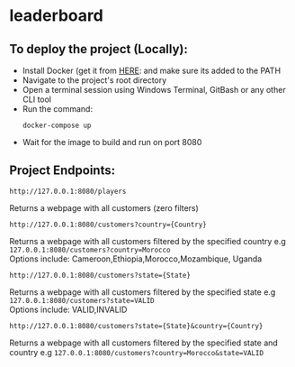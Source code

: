 # leaderboard


## To deploy the project (Locally):<br>
 - Install Docker (get it from [HERE](https://docs.docker.com/get-docker/):  and make sure its added to the PATH
 - Navigate to the project's root directory
 - Open a terminal session using Windows Terminal, GitBash or any other CLI tool 
 - Run the command:<br>
   ```
   docker-compose up
   ``` 
 - Wait for the image to build and run on port 8080

## Project Endpoints:<br>
  ```
 http://127.0.0.1:8080/players
 ```
   Returns a webpage with all customers (zero filters)
  ```
  http://127.0.0.1:8080/customers?country={Country}
   ```
   Returns a webpage with all customers filtered by the specified country e.g ```127.0.0.1:8080/customers?country=Morocco```<br>
   Options include: Cameroon,Ethiopia,Morocco,Mozambique, Uganda
   ```
  http://127.0.0.1:8080/customers?state={State}
   ```
   Returns a webpage with all customers filtered by the specified state e.g  ```127.0.0.1:8080/customers?state=VALID```<br>
   Options include: VALID,INVALID
   
   ```
  http://127.0.0.1:8080/customers?state={State}&country={Country}
   ```
   Returns a webpage with all customers filtered by the specified state and country e.g  ```127.0.0.1:8080/customers?country=Morocco&state=VALID```
   



